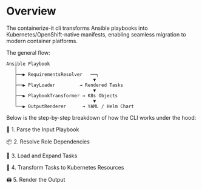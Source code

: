 # Overview

The containerize-it cli transforms Ansible playbooks into Kubernetes/OpenShift-native manifests, enabling seamless migration to modern container platforms.

The general flow:

```
Ansible Playbook
   │
   ├──▶ RequirementsResolver   ──┐
   │                            ▼
   ├──▶ PlayLoader         → Rendered Tasks
   │                            ▼
   ├──▶ PlaybookTransformer → K8s Objects
   │                            ▼
   └──▶ OutputRenderer      → YAML / Helm Chart
```

Below is the step-by-step breakdown of how the CLI works under the hood:

🧭 1. Parse the Input Playbook

📦 2. Resolve Role Dependencies

📂 3. Load and Expand Tasks

🔁 4. Transform Tasks to Kubernetes Resources

🖨️ 5. Render the Output
